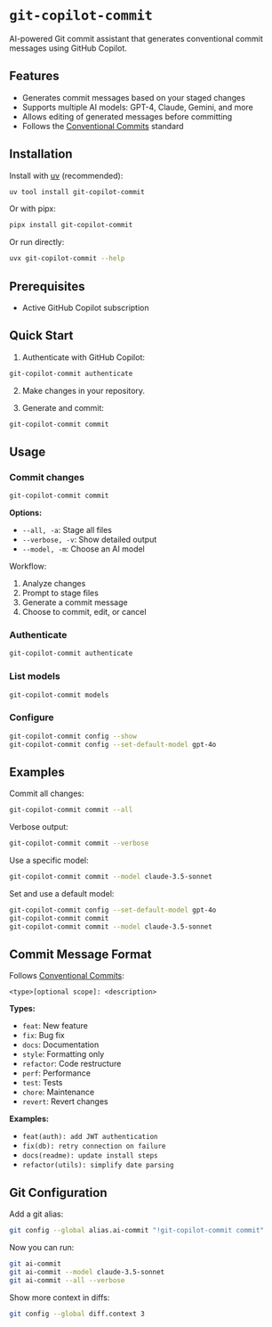 # `git-copilot-commit`

AI-powered Git commit assistant that generates conventional commit messages using GitHub Copilot.

## Features

- Generates commit messages based on your staged changes
- Supports multiple AI models: GPT-4, Claude, Gemini, and more
- Allows editing of generated messages before committing
- Follows the [Conventional Commits](https://www.conventionalcommits.org/) standard

## Installation

Install with [uv](https://github.com/astral-sh/uv) (recommended):

```bash
uv tool install git-copilot-commit
```

Or with pipx:

```bash
pipx install git-copilot-commit
```

Or run directly:

```bash
uvx git-copilot-commit --help
```

## Prerequisites

- Active GitHub Copilot subscription

## Quick Start

1. Authenticate with GitHub Copilot:

```bash
git-copilot-commit authenticate
```

2. Make changes in your repository.

3. Generate and commit:

```bash
git-copilot-commit commit
```

## Usage

### Commit changes

```bash
git-copilot-commit commit
```

**Options:**

- `--all, -a`: Stage all files
- `--verbose, -v`: Show detailed output
- `--model, -m`: Choose an AI model

Workflow:

1. Analyze changes
2. Prompt to stage files
3. Generate a commit message
4. Choose to commit, edit, or cancel

### Authenticate

```bash
git-copilot-commit authenticate
```

### List models

```bash
git-copilot-commit models
```

### Configure

```bash
git-copilot-commit config --show
git-copilot-commit config --set-default-model gpt-4o
```

## Examples

Commit all changes:

```bash
git-copilot-commit commit --all
```

Verbose output:

```bash
git-copilot-commit commit --verbose
```

Use a specific model:

```bash
git-copilot-commit commit --model claude-3.5-sonnet
```

Set and use a default model:

```bash
git-copilot-commit config --set-default-model gpt-4o
git-copilot-commit commit
git-copilot-commit commit --model claude-3.5-sonnet
```

## Commit Message Format

Follows [Conventional Commits](https://www.conventionalcommits.org/):

```
<type>[optional scope]: <description>
```

**Types:**

- `feat`: New feature
- `fix`: Bug fix
- `docs`: Documentation
- `style`: Formatting only
- `refactor`: Code restructure
- `perf`: Performance
- `test`: Tests
- `chore`: Maintenance
- `revert`: Revert changes

**Examples:**

- `feat(auth): add JWT authentication`
- `fix(db): retry connection on failure`
- `docs(readme): update install steps`
- `refactor(utils): simplify date parsing`

## Git Configuration

Add a git alias:

```bash
git config --global alias.ai-commit "!git-copilot-commit commit"
```

Now you can run:

```bash
git ai-commit
git ai-commit --model claude-3.5-sonnet
git ai-commit --all --verbose
```

Show more context in diffs:

```bash
git config --global diff.context 3
```
